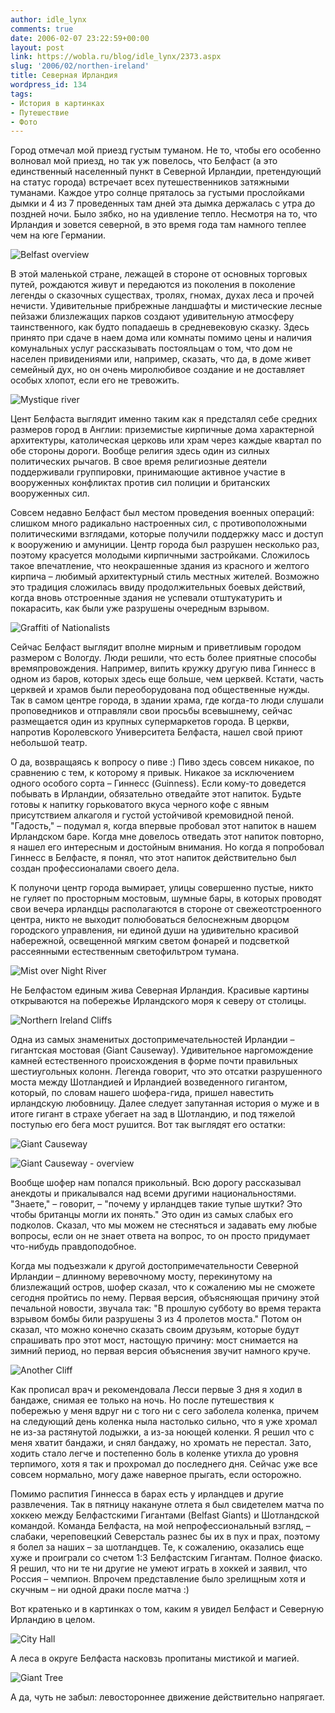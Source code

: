 ```yaml
---
author: idle_lynx
comments: true
date: 2006-02-07 23:22:59+00:00
layout: post
link: https://wobla.ru/blog/idle_lynx/2373.aspx
slug: '2006/02/northen-ireland'
title: Северная Ирландия
wordpress_id: 134
tags:
- История в картинках
- Путешествие
- Фото
---
```


Город отмечал мой приезд густым туманом. Не то, чтобы его особенно волновал мой приезд, но так уж повелось, что Белфаст (а это единственный населенный пункт в Северной Ирландии, претендующий на статус города) встречает всех путешественников затяжными туманами. Каждое утро солнце пряталось за густыми прослойками дымки и 4 из 7 проведенных там дней эта дымка держалась с утра до поздней ночи. Было зябко, но на удивление тепло. Несмотря на то, что Ирландия и зовется северной, в это время года там намного теплее чем на юге Германии.

![Belfast overview](images/2007/05/1009f346-79cc-4024-ace3-992d221883c6.jpg)

В этой маленькой стране, лежащей в стороне от основных торговых путей, рождаются живут и передаются из поколения в поколение легенды о сказочных существах, тролях, гномах, духах леса и прочей нечисти. Удивительные прибрежные ландшафты и мистические лесные пейзажи близлежащих парков создают удивительную атмосферу таинственного, как будто попадаешь в средневековую сказку. Здесь принято при сдаче в наем дома или комнаты помимо цены и наличия комунальных услуг рассказывать постояльцам о том, что дом не населен привидениями или, например, сказать, что да, в доме живет семейный дух, но он очень миролюбивое создание и не доставляет особых хлопот, если его не тревожить.

![Mystique river](images/2007/05/79af38dd-26c8-4d2b-b6e0-fef5baca34c4.jpg)

Цент Белфаста выглядит именно таким как я предсталял себе средних размеров город в Англии: приземистые кирпичные дома характерной архитектуры, католическая церковь или храм через каждые квартал по обе стороны дороги. Вообще религия здесь один из силных политических рычагов. В свое время религиозные деятели поддерживали группировки, принимающие активное участие в вооруженных конфликтах против сил полиции и британских вооруженных сил.

Совсем недавно Белфаст был местом проведения военных операций: слишком много радикально настроенных сил, с противоположными политическими взглядами, которые получили поддержку масс и доступ к вооружению и амуниции. Центр города был разрушен несколько раз, поэтому красуется молодыми кирпичными застройками. Сложилось такое впечатление, что неокрашенные здания из красного и желтого кирпича – любимый архитектурный стиль местных жителей. Возможно это традиция сложилась ввиду продолжительных боевых действий, когда вновь отстроенные здания не успевали отштукатурить и покарасить, как были уже разрушены очередным взрывом.

![Graffiti of Nationalists](images/2007/05/3adfae0c-ae12-4780-bd7f-66cc418674d0.jpg)

Сейчас Белфаст выглядит вполне мирным и приветливым городом размером с Вологду. Люди решили, что есть более приятные способы времяпровождения. Например, випить кружку другую пива Гиннесс в одном из баров, которых здесь еще больше, чем церквей. Кстати, часть церквей и храмов были переоборудована под общественные нужды. Так в самом центре города, в здании храма, где когда-то люди слушали проповедников и отправляли свои просьбы всевышнему, сейчас размещается один из крупных супермаркетов города. В церкви, напротив Королевского Университета Белфаста, нашел свой приют небольшой театр.

О да, возвращаясь к вопросу о пиве :) Пиво здесь совсем никакое, по сравнению с тем, к которому я привык. Никакое за исключением одного особого сорта – Гиннесс (Guinness). Если кому-то доведется побывать в Ирландии, обязательно отведайте этот напиток. Будьте готовы к напитку горьковатого вкуса черного кофе с явным присутствием алкаголя и густой устойчивой кремовидной пеной. "Гадость," – подумал я, когда впервые пробовал этот напиток в нашем Ирландском баре. Когда мне довелось отведать этот напиток повторно, я нашел его интересным и достойным внимания. Но когда я попробовал Гиннесс в Белфасте, я понял, что этот напиток действительно был создан профессионалами своего дела.

К полуночи центр города вымирает, улицы совершенно пустые, никто не гуляет по просторным мостовым, шумные бары, в которых проводят свои вечера ирландцы располагаются в стороне от свежеотстроенного центра, никто не выходит полюбоваться белоснежным дворцом городского управления, ни единой души на удивительно красивой набережной, освещенной мягким светом фонарей и подсветкой рассеянными естественным светофильтром тумана.

![Mist over Night River](images/2007/05/d287eb10-5f82-49ac-a5cd-3b7c4b9d19bb.jpg)

Не Белфастом единым жива Северная Ирландия. Красивые картины открываются на побережье Ирландского моря к северу от столицы.

![Northern Ireland Cliffs](images/2007/05/7f2e0528-124b-4e6a-8b84-e19e6a1015ce.jpg)

Одна из самых знаменитых достопримечательностей Ирландии – гигантская мостовая (Giant Causeway). Удивительное наргомождение камней естественного происхождения в форме почти правильных шестиугольных колонн. Легенда говорит, что это отсатки разрушенного моста между Шотландией и Ирландией возведенного гигантом, который, по словам нашего шофера-гида, пришел навестить ирландскую любовницу. Далее следует запутанная история о муже и в итоге гигант в страхе убегает на зад в Шотландию, и под тяжелой поступью его бега мост рушится. Вот так выглядят его остатки:

![Giant Causeway](images/2007/05/352540a1-1cb2-48bf-b1fd-dc9b99c1333a.jpg)

![Giant Causeway - overview](images/2007/05/45d271f0-ca23-434f-9cbd-44555e916978.jpg)

Вообще шофер нам попался прикольный. Всю дорогу рассказывал анекдоты и прикалывался над всеми другими национальностями. "Знаете," – говорит, – "почему у ирландцев такие тупые шутки? Это чтобы британцы могли их понять." Это один из самых слабых его подколов. Сказал, что мы можем не стесняться и задавать ему любые вопросы, если он не знает ответа на вопрос, то он просто придумает что-нибудь правдоподобное.

Когда мы подъезжали к другой достопримечательности Северной Ирландии – длинному веревочному мосту, перекинутому на близлежащий остров, шофер сказал, что к сожалению мы не сможете сегодня пройтись по нему. Первая версия, объясняющая причину этой печальной новости, звучала так: "В прошлую субботу во время теракта взрывом бомбы били разрушены 3 из 4 пролетов моста." Потом он сказал, что можно конечно сказать своим друзьям, которые будут спрашивать про этот мост, настощую причину: мост снимается на зимний период, но первая версия объяснения звучит намного круче.

![Another Cliff](images/2007/05/769075fa-f27c-4323-9dbe-7a9c35942b40.jpg)

Как прописал врач и рекомендовала Лесси первые 3 дня я ходил в бандаже, снимая ее только на ночь. Но после путешествия к побережью у меня вдруг ни с того ни с сего заболела коленка, причем на следующий день коленка ныла настолько сильно, что я уже хромал не из-за растянутой лодыжки, а из-за ноющей коленки. Я решил что с меня хватит бандажи, и снял бандажу, но хромать не перестал. Зато, ходить стало легче и постепенно боль в коленке утихла до уровня терпимого, хотя я так и прохромал до последнего дня. Сейчас уже все совсем нормально, могу даже наверное прыгать, если осторожно.

Помимо распития Гиннесса в барах есть у ирландцев и другие развлечения. Так в пятницу накануне отлета я был свидетелем матча по хоккею между Белфастскими Гигантами (Belfast Giants) и Шотландской командой. Команда Белфаста, на мой непрофессиональный взгляд, – слабаки, череповецкий Северсталь разнес бы их в пух и прах, поэтому я болел за наших – за шотландцев. Те, к сожалению, оказались еще хуже и проиграли со счетом 1:3 Белфастским Гигантам. Полное фиаско. Я решил, что ни те ни другие не умеют играть в хоккей и заявил, что Россия – чемпион. Впрочем представление было зрелищным хотя и скучным – ни одной драки после матча :)

Вот кратенько и в картинках о том, каким я увидел Белфаст и Северную Ирландию в целом.

![City Hall](images/2007/05/1c82ecb3-f6a4-4a9b-b416-1be7b9b3c07a.jpg)

А леса в округе Белфаста насковзь пропитаны мистикой и магией.

![Giant Tree](images/2007/05/a3087251-661b-49c0-9a4b-06e50a05ee33.jpg)

А да, чуть не забыл: левостороннее движение действительно напрягает.
